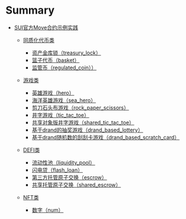 <!--
 * @Author: jasonruan
 * @version: v1.0.0
 * @Date: 2024-04-21 21:16:44
 * @Description: 目录
 * @LastEditors: jasonruan
 * @LastEditTime: 2024-04-21 23:20:34
-->
# Summary

- [SUI官方Move合约示例实践](./sui_programmability_examples/README.md)
    - [同质化代币类](./sui_programmability_examples/fungible_tokens/README.md)
        - [资产金库锁（treasury_lock）](./sui_programmability_examples/fungible_tokens/fungible_tokens_treasury_lock.md)
        - [篮子代币（basket）](./sui_programmability_examples/fungible_tokens/fungible_tokens_basket.md)
        - [监管币（regulated_coin））](./sui_programmability_examples/fungible_tokens/fungible_tokens_regulated_coin.md)

    - [游戏类](./sui_programmability_examples/games/README.md)
        - [英雄游戏（hero）](./sui_programmability_examples/games/games_hero.md)
        - [海洋英雄游戏（sea_hero）](./sui_programmability_examples/games/games_sea_hero.md)
        - [剪刀石头布游戏（rock_paper_scissors）](./sui_programmability_examples/games/games_rock_paper_scissors.md)
        - [井字游戏（tic_tac_toe）](./sui_programmability_examples/games/games_tic_tac_toe.md)
        - [共享对象版井字游戏（shared_tic_tac_toe）](./sui_programmability_examples/games/games_shared_tic_tac_toe.md)
        - [基于drand的抽奖游戏（drand_based_lottery）](./sui_programmability_examples/games/games_drand_based_lottery.md)
        - [基于drand随机数的刮刮卡游戏（drand_based_scratch_card）](./sui_programmability_examples/games/games_drand_based_scratch_card.md)

    - [DEFI类](./sui_programmability_examples/defi/README.md)
        - [流动性池（liquidity_pool）](./sui_programmability_examples/defi/defi_liquidity_pool.md)
        - [闪电贷（flash_loan）](./sui_programmability_examples/defi/defi_flash_loan.md)
        - [第三方托管原子交换（escrow）](./sui_programmability_examples/defi/defi_escrow_atomic_swap.md)
        - [共享托管原子交换（shared_escrow）](./sui_programmability_examples/defi/defi_shared_escrow.md)

    - [NFT类](./sui_programmability_examples/nfts/README.md)
        - [数字（num）](./sui_programmability_examples/nfts/nfts_num.md)
